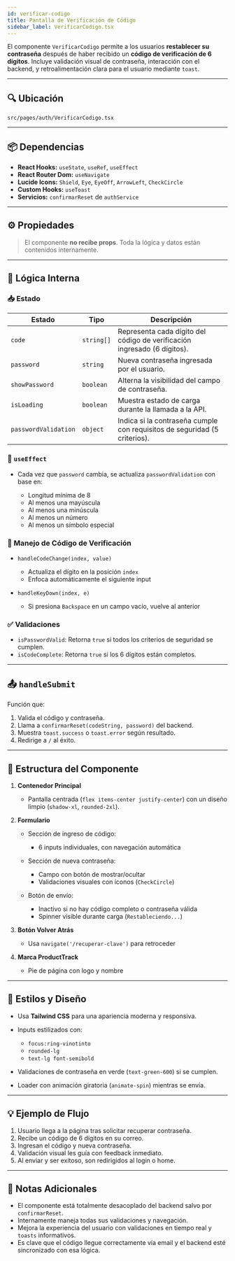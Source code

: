 ```yaml
---
id: verificar-codigo
title: Pantalla de Verificación de Código
sidebar_label: VerificarCodigo.tsx
---
```


El componente `VerificarCodigo` permite a los usuarios **restablecer su contraseña** después de haber recibido un **código de verificación de 6 dígitos**. Incluye validación visual de contraseña, interacción con el backend, y retroalimentación clara para el usuario mediante `toast`.

---

## 🔍 Ubicación

`src/pages/auth/VerificarCodigo.tsx`

---

## 📦 Dependencias

* **React Hooks:** `useState`, `useRef`, `useEffect`
* **React Router Dom:** `useNavigate`
* **Lucide Icons:** `Shield`, `Eye`, `EyeOff`, `ArrowLeft`, `CheckCircle`
* **Custom Hooks:** `useToast`
* **Servicios:** `confirmarReset` de `authService`

---

## ⚙️ Propiedades

> El componente **no recibe props**. Toda la lógica y datos están contenidos internamente.

---

## 🧠 Lógica Interna

### 📥 Estado

| Estado               | Tipo       | Descripción                                                               |
| -------------------- | ---------- | ------------------------------------------------------------------------- |
| `code`               | `string[]` | Representa cada dígito del código de verificación ingresado (6 dígitos).  |
| `password`           | `string`   | Nueva contraseña ingresada por el usuario.                                |
| `showPassword`       | `boolean`  | Alterna la visibilidad del campo de contraseña.                           |
| `isLoading`          | `boolean`  | Muestra estado de carga durante la llamada a la API.                      |
| `passwordValidation` | `object`   | Indica si la contraseña cumple con requisitos de seguridad (5 criterios). |

### 🔁 `useEffect`

* Cada vez que `password` cambia, se actualiza `passwordValidation` con base en:

  * Longitud mínima de 8
  * Al menos una mayúscula
  * Al menos una minúscula
  * Al menos un número
  * Al menos un símbolo especial

### 🔢 Manejo de Código de Verificación

* `handleCodeChange(index, value)`

  * Actualiza el dígito en la posición `index`
  * Enfoca automáticamente el siguiente input
* `handleKeyDown(index, e)`

  * Si presiona `Backspace` en un campo vacío, vuelve al anterior

### ✅ Validaciones

* `isPasswordValid`: Retorna `true` si todos los criterios de seguridad se cumplen.
* `isCodeComplete`: Retorna `true` si los 6 dígitos están completos.

---

## 📤 `handleSubmit`

Función que:

1. Valida el código y contraseña.
2. Llama a `confirmarReset(codeString, password)` del backend.
3. Muestra `toast.success` o `toast.error` según resultado.
4. Redirige a `/` al éxito.

---

## 🧱 Estructura del Componente

1. **Contenedor Principal**

   * Pantalla centrada (`flex items-center justify-center`) con un diseño limpio (`shadow-xl`, `rounded-2xl`).

2. **Formulario**

   * Sección de ingreso de código:

     * 6 inputs individuales, con navegación automática
   * Sección de nueva contraseña:

     * Campo con botón de mostrar/ocultar
     * Validaciones visuales con íconos (`CheckCircle`)
   * Botón de envío:

     * Inactivo si no hay código completo o contraseña válida
     * Spinner visible durante carga (`Restableciendo...`)

3. **Botón Volver Atrás**

   * Usa `navigate('/recuperar-clave')` para retroceder

4. **Marca ProductTrack**

   * Pie de página con logo y nombre

---

## 🎨 Estilos y Diseño

* Usa **Tailwind CSS** para una apariencia moderna y responsiva.
* Inputs estilizados con:

  * `focus:ring-vinotinto`
  * `rounded-lg`
  * `text-lg font-semibold`
* Validaciones de contraseña en verde (`text-green-600`) si se cumplen.
* Loader con animación giratoria (`animate-spin`) mientras se envía.

---

## 💡 Ejemplo de Flujo

1. Usuario llega a la página tras solicitar recuperar contraseña.
2. Recibe un código de 6 dígitos en su correo.
3. Ingresan el código y nueva contraseña.
4. Validación visual les guía con feedback inmediato.
5. Al enviar y ser exitoso, son redirigidos al login o home.

---

## 📝 Notas Adicionales

* El componente está totalmente desacoplado del backend salvo por `confirmarReset`.
* Internamente maneja todas sus validaciones y navegación.
* Mejora la experiencia del usuario con validaciones en tiempo real y `toasts` informativos.
* Es clave que el código llegue correctamente vía email y el backend esté sincronizado con esa lógica.